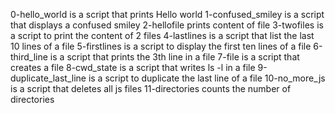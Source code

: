 0-hello_world is a script that prints Hello world
1-confused_smiley is a script that displays a confused smiley
2-hellofile prints content of file
3-twofiles is a script to print the content of 2 files
4-lastlines is a script that list the last 10 lines of a file
5-firstlines is a script to display the first ten lines of a file
6-third_line is a script that prints the 3th line in a file
7-file is a script that creates a file
8-cwd_state is a script that writes ls -l in a file
9-duplicate_last_line is a script to duplicate the last line of a file
10-no_more_js is a script that deletes all js files
11-directories counts the number of directories
